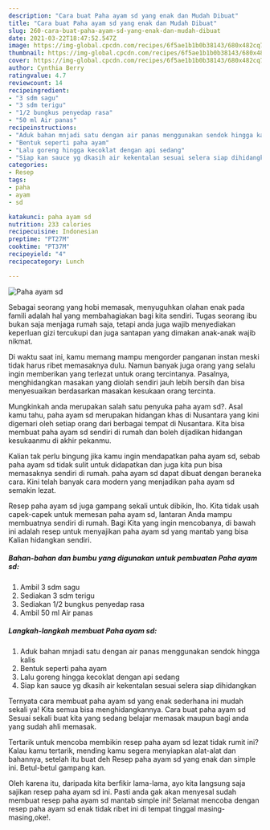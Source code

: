 ```yaml
---
description: "Cara buat Paha ayam sd yang enak dan Mudah Dibuat"
title: "Cara buat Paha ayam sd yang enak dan Mudah Dibuat"
slug: 260-cara-buat-paha-ayam-sd-yang-enak-dan-mudah-dibuat
date: 2021-03-22T18:47:52.547Z
image: https://img-global.cpcdn.com/recipes/6f5ae1b1b0b38143/680x482cq70/paha-ayam-sd-foto-resep-utama.jpg
thumbnail: https://img-global.cpcdn.com/recipes/6f5ae1b1b0b38143/680x482cq70/paha-ayam-sd-foto-resep-utama.jpg
cover: https://img-global.cpcdn.com/recipes/6f5ae1b1b0b38143/680x482cq70/paha-ayam-sd-foto-resep-utama.jpg
author: Cynthia Berry
ratingvalue: 4.7
reviewcount: 14
recipeingredient:
- "3 sdm sagu"
- "3 sdm terigu"
- "1/2 bungkus penyedap rasa"
- "50 ml Air panas"
recipeinstructions:
- "Aduk bahan mnjadi satu dengan air panas menggunakan sendok hingga kalis"
- "Bentuk seperti paha ayam"
- "Lalu goreng hingga kecoklat dengan api sedang"
- "Siap kan sauce yg dkasih air kekentalan sesuai selera siap dihidangkan"
categories:
- Resep
tags:
- paha
- ayam
- sd

katakunci: paha ayam sd 
nutrition: 233 calories
recipecuisine: Indonesian
preptime: "PT27M"
cooktime: "PT37M"
recipeyield: "4"
recipecategory: Lunch

---
```



![Paha ayam sd](https://img-global.cpcdn.com/recipes/6f5ae1b1b0b38143/680x482cq70/paha-ayam-sd-foto-resep-utama.jpg)

Sebagai seorang yang hobi memasak, menyuguhkan olahan enak pada famili adalah hal yang membahagiakan bagi kita sendiri. Tugas seorang ibu bukan saja menjaga rumah saja, tetapi anda juga wajib menyediakan keperluan gizi tercukupi dan juga santapan yang dimakan anak-anak wajib nikmat.

Di waktu  saat ini, kamu memang mampu mengorder panganan instan meski tidak harus ribet memasaknya dulu. Namun banyak juga orang yang selalu ingin memberikan yang terlezat untuk orang tercintanya. Pasalnya, menghidangkan masakan yang diolah sendiri jauh lebih bersih dan bisa menyesuaikan berdasarkan masakan kesukaan orang tercinta. 



Mungkinkah anda merupakan salah satu penyuka paha ayam sd?. Asal kamu tahu, paha ayam sd merupakan hidangan khas di Nusantara yang kini digemari oleh setiap orang dari berbagai tempat di Nusantara. Kita bisa membuat paha ayam sd sendiri di rumah dan boleh dijadikan hidangan kesukaanmu di akhir pekanmu.

Kalian tak perlu bingung jika kamu ingin mendapatkan paha ayam sd, sebab paha ayam sd tidak sulit untuk didapatkan dan juga kita pun bisa memasaknya sendiri di rumah. paha ayam sd dapat dibuat dengan beraneka cara. Kini telah banyak cara modern yang menjadikan paha ayam sd semakin lezat.

Resep paha ayam sd juga gampang sekali untuk dibikin, lho. Kita tidak usah capek-capek untuk memesan paha ayam sd, lantaran Anda mampu membuatnya sendiri di rumah. Bagi Kita yang ingin mencobanya, di bawah ini adalah resep untuk menyajikan paha ayam sd yang mantab yang bisa Kalian hidangkan sendiri.

<!--inarticleads1-->

##### Bahan-bahan dan bumbu yang digunakan untuk pembuatan Paha ayam sd:

1. Ambil 3 sdm sagu
1. Sediakan 3 sdm terigu
1. Sediakan 1/2 bungkus penyedap rasa
1. Ambil 50 ml Air panas




<!--inarticleads2-->

##### Langkah-langkah membuat Paha ayam sd:

1. Aduk bahan mnjadi satu dengan air panas menggunakan sendok hingga kalis
1. Bentuk seperti paha ayam
1. Lalu goreng hingga kecoklat dengan api sedang
1. Siap kan sauce yg dkasih air kekentalan sesuai selera siap dihidangkan




Ternyata cara membuat paha ayam sd yang enak sederhana ini mudah sekali ya! Kita semua bisa menghidangkannya. Cara buat paha ayam sd Sesuai sekali buat kita yang sedang belajar memasak maupun bagi anda yang sudah ahli memasak.

Tertarik untuk mencoba membikin resep paha ayam sd lezat tidak rumit ini? Kalau kamu tertarik, mending kamu segera menyiapkan alat-alat dan bahannya, setelah itu buat deh Resep paha ayam sd yang enak dan simple ini. Betul-betul gampang kan. 

Oleh karena itu, daripada kita berfikir lama-lama, ayo kita langsung saja sajikan resep paha ayam sd ini. Pasti anda gak akan menyesal sudah membuat resep paha ayam sd mantab simple ini! Selamat mencoba dengan resep paha ayam sd enak tidak ribet ini di tempat tinggal masing-masing,oke!.

